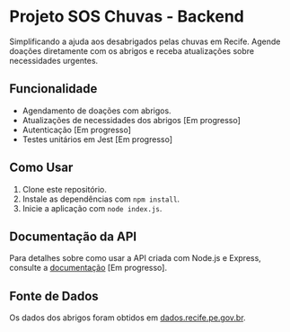 # Projeto SOS Chuvas - Backend

Simplificando a ajuda aos desabrigados pelas chuvas em Recife. Agende doações diretamente com os abrigos e receba atualizações sobre necessidades urgentes.

## Funcionalidade

- Agendamento de doações com abrigos.
- Atualizações de necessidades dos abrigos [Em progresso]
- Autenticação [Em progresso]
- Testes unitários em Jest [Em progresso]

## Como Usar

1. Clone este repositório.
2. Instale as dependências com `npm install`.
3. Inicie a aplicação com `node index.js`.

## Documentação da API

Para detalhes sobre como usar a API criada com Node.js e Express, consulte a [documentação](#) [Em progresso].

## Fonte de Dados

Os dados dos abrigos foram obtidos em [dados.recife.pe.gov.br](http://dados.recife.pe.gov.br/dataset/abrigos-temporarios-disponiveis/resource/4f318be2-007e-4884-98fc-ef2cea34d6ee).
